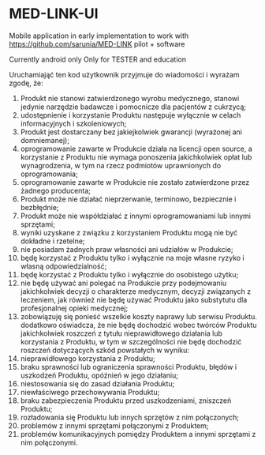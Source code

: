 # MED-LINK-UI

Mobile application in early implementation to work with https://github.com/sarunia/MED-LINK pilot + software

Currently android only
Only for TESTER and education

Uruchamiająć ten kod użytkownik przyjmuje do wiadomości i wyrażam zgodę, że: 
1)	Produkt nie stanowi zatwierdzonego wyrobu medycznego, stanowi jedynie narzędzie badawcze i pomocnicze dla pacjentów z cukrzycą;
2)	udostępnienie i korzystanie Produktu następuje wyłącznie w celach informacyjnych i szkoleniowych;
3)	Produkt jest dostarczany bez jakiejkolwiek gwarancji (wyrażonej ani domniemanej);
4)	oprogramowanie zawarte w Produkcie działa na licencji open source, a korzystanie z Produktu nie wymaga ponoszenia jakichkolwiek opłat lub wynagrodzenia, w tym na rzecz podmiotów uprawnionych do oprogramowania;
5)	oprogramowanie zawarte w Produkcie nie zostało zatwierdzone przez żadnego producenta;
6)	Produkt może nie działać nieprzerwanie, terminowo, bezpiecznie i bezbłędnie;
7)	Produkt może nie współdziałać z innymi oprogramowaniami lub innymi sprzętami;
8)	wyniki uzyskane z związku z korzystaniem Produktu mogą nie być dokładne i rzetelne;
9)	nie posiadam żadnych praw własności ani udziałów w Produkcie;
10)	będę korzystać z Produktu tylko i wyłącznie na moje własne ryzyko i własną odpowiedzialność;
11)	będę korzystać z Produktu tylko i wyłącznie do osobistego użytku;
12)	nie będę używać ani polegać na Produkcie przy podejmowaniu jakichkolwiek decyzji o charakterze medycznym, decyzji związanych z leczeniem, jak również nie będę używać Produktu jako substytutu dla profesjonalnej opieki medycznej;
13)	zobowiązuję się ponieść wszelkie koszty naprawy lub serwisu Produktu.
dodatkowo oświadcza, że nie będę dochodzić wobec twórców Produktu jakichkolwiek roszczeń z tytułu nieprawidłowego działania lub korzystania z Produktu, w tym w szczególności nie będę dochodzić roszczeń dotyczących szkód powstałych w wyniku: 
1)	nieprawidłowego korzystania z Produktu;
2)	braku sprawności lub ograniczenia sprawności Produktu, błędów i uszkodzeń Produktu, opóźnień w jego działaniu;
3)	niestosowania się do zasad działania Produktu;
4)	niewłaściwego przechowywania Produktu;
5)	braku zabezpieczenia Produktu przed uszkodzeniami, zniszczeń Produktu;
6)	rozładowania się Produktu lub innych sprzętów z nim połączonych;
7)	problemów z innymi sprzętami połączonymi z Produktem;
8)	problemów komunikacyjnych pomiędzy Produktem a innymi sprzętami z nim połączonymi.


